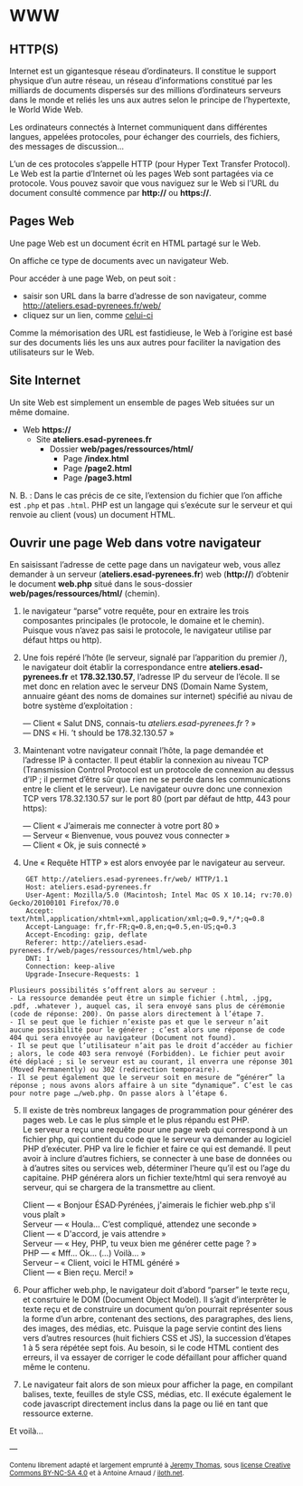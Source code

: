 # WWW

## HTTP(S)

Internet est un gigantesque réseau d’ordinateurs. Il constitue le support physique d’un autre réseau, un réseau d’informations constitué par les milliards de documents dispersés sur des millions d’ordinateurs serveurs dans le monde et reliés les uns aux autres selon le principe de l’hypertexte, le World Wide Web.

Les ordinateurs connectés à Internet communiquent dans différentes langues, appelées protocoles, pour échanger des courriels, des fichiers, des messages de discussion…

L’un de ces protocoles s’appelle HTTP (pour Hyper Text Transfer Protocol). Le Web est la partie d’Internet où les pages Web sont partagées via ce protocole. Vous pouvez savoir que vous naviguez sur le Web si l’URL du document consulté commence par **http://** ou **https://**.


## Pages Web

Une page Web est un document écrit en HTML partagé sur le Web.

On affiche ce type de documents avec un navigateur Web.

Pour accéder à une page Web, on peut soit :

- saisir son URL dans la barre d’adresse de son navigateur, comme http://ateliers.esad-pyrenees.fr/web/
- cliquez sur un lien, comme [celui-ci](http://ateliers.esad-pyrenees.fr/web/)

Comme la mémorisation des URL est fastidieuse, le Web à l’origine est basé sur des documents liés les uns aux autres pour faciliter la navigation des utilisateurs sur le Web.

## Site Internet

Un site Web est simplement un ensemble de pages Web situées sur un même domaine.

- Web **https://**
    * Site **ateliers.esad-pyrenees.fr**
        - Dossier **web/pages/ressources/html/**
            - Page **/index.html**
            - Page **/page2.html**
            - Page **/page3.html**

N. B. : Dans le cas précis de ce site, l’extension du fichier que l’on affiche est `.php` et pas `.html`. PHP est un langage qui s’exécute sur le serveur et qui renvoie au client (vous) un document HTML.

## Ouvrir une page Web dans votre navigateur

En saisissant l’adresse de cette page dans un navigateur web, vous allez demander à un serveur (**ateliers.esad-pyrenees.fr**) web (**http://**) d’obtenir le document **web.php** situé dans le sous-dossier **web/pages/ressources/html/** (chemin).

1. le navigateur “parse” votre requête, pour en extraire les trois composantes principales (le protocole, le domaine et le chemin). Puisque vous n’avez pas saisi le protocole, le navigateur utilise par défaut https ou http).

2. Une fois repéré l’hôte (le serveur, signalé par l’apparition du premier /), le navigateur doit établir la correspondance entre **ateliers.esad-pyrenees.fr** et **178.32.130.57**, l’adresse IP du serveur de l’école. Il se met donc en relation avec le serveur DNS (Domain Name System, annuaire géant des noms de domaines sur internet) spécifié au nivau de botre système d’exploitation :  

    — Client « Salut DNS, connais-tu *ateliers.esad-pyrenees.fr* ? »  
    — DNS « Hi. ’t should be 178.32.130.57 »

3. Maintenant votre navigateur connait l’hôte, la page demandée et l’adresse IP à contacter. Il peut établir la connexion au niveau TCP (Transmission Control Protocol est un protocole de connexion au dessus d’IP ; il permet d’être sûr que rien ne se perde dans les communications entre le client et le serveur). Le navigateur ouvre donc une connexion TCP vers 178.32.130.57 sur le port 80 (port par défaut de http, 443 pour https):  

    — Client « J’aimerais me connecter à votre port 80 »  
    — Serveur « Bienvenue, vous pouvez vous connecter »  
    — Client « Ok, je suis connecté »

4. Une « Requête HTTP » est alors envoyée par le navigateur au serveur.
```
    GET http://ateliers.esad-pyrenees.fr/web/ HTTP/1.1
    Host: ateliers.esad-pyrenees.fr
    User-Agent: Mozilla/5.0 (Macintosh; Intel Mac OS X 10.14; rv:70.0) Gecko/20100101 Firefox/70.0
    Accept: text/html,application/xhtml+xml,application/xml;q=0.9,*/*;q=0.8
    Accept-Language: fr,fr-FR;q=0.8,en;q=0.5,en-US;q=0.3
    Accept-Encoding: gzip, deflate
    Referer: http://ateliers.esad-pyrenees.fr/web/pages/ressources/html/web.php
    DNT: 1
    Connection: keep-alive
    Upgrade-Insecure-Requests: 1
```

    Plusieurs possibilités s’offrent alors au serveur :
    - La ressource demandée peut être un simple fichier (.html, .jpg, .pdf, .whatever ), auquel cas, il sera envoyé sans plus de cérémonie (code de réponse: 200). On passe alors directement à l’étape 7.  
    - Il se peut que le fichier n’existe pas et que le serveur n’ait aucune possibilité pour le générer ; c’est alors une réponse de code 404 qui sera envoyée au navigateur (Document not found).  
    - Il se peut que l’utilisateur n’ait pas le droit d’accéder au fichier ; alors, le code 403 sera renvoyé (Forbidden). Le fichier peut avoir été déplacé ; si le serveur est au courant, il enverra une réponse 301 (Moved Permanently) ou 302 (redirection temporaire).  
    - Il se peut également que le serveur soit en mesure de “générer” la réponse ; nous avons alors affaire à un site “dynamique”. C’est le cas pour notre page …/web.php. On passe alors à l’étape 6.  


5. Il existe de très nombreux langages de programmation pour générer des pages web. Le cas le plus simple et le plus répandu est PHP.  
    Le serveur a reçu une requête pour une page web qui correspond à un fichier php, qui contient du code que le serveur va demander au logiciel PHP d’exécuter. PHP va lire le fichier et faire ce qui est demandé. Il peut avoir à inclure d’autres fichiers, se connecter à une base de données ou à d’autres sites ou services web, déterminer l’heure qu’il est ou l’age du capitaine. PHP générera alors un fichier texte/html qui sera renvoyé au serveur, qui se chargera de la transmettre au client.

    Client — « Bonjour ÉSAD·Pyrénées, j'aimerais le fichier web.php s'il vous plaît »  
    Serveur — « Houla… C’est compliqué, attendez une seconde »  
    Client — « D'accord, je vais attendre »  
    Serveur — « Hey, PHP, tu veux bien me générer cette page ? »  
    PHP — « Mff… Ok… (…) Voilà… »  
    Serveur – « Client, voici le HTML généré »  
    Client — « Bien reçu. Merci! »

6. Pour afficher web.php, le navigateur doit d’abord “parser” le texte reçu, et consrtuire le DOM (Document Object Model). Il s’agit d’interprêter le texte reçu et de construire un document qu’on pourrait représenter sous la forme d’un arbre, contenant des sections, des paragraphes, des liens, des images, des médias, etc. Puisque la page servie contint des liens vers d’autres resources (huit fichiers CSS et JS), la succession d’étapes 1 à 5 sera répétée sept fois. Au besoin, si le code HTML contient des erreurs, il va essayer de corriger le code défaillant pour afficher quand même le contenu.

7. Le navigateur fait alors de son mieux pour afficher la page, en compilant balises, texte, feuilles de style CSS, médias, etc. Il exécute également le code javascript directement inclus dans la page ou lié en tant que ressource externe.

Et voilà…


—

<small>Contenu librement adapté et largement emprunté à [Jeremy Thomas](https://marksheet.io), sous [license Creative Commons BY-NC-SA 4.0](https://creativecommons.org/licenses/by-nc-sa/4.0/) et à Antoine Arnaud / [iloth.net](https://iloth.net/2016/10/ce-quil-se-passe-quand-on-ouvre-une-page-web/).</small>
